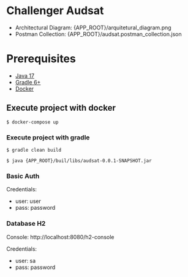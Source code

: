 # Challenger Audsat

* Architectural Diagram: {APP_ROOT}/arquitetural_diagram.png
* Postman Collection: {APP_ROOT}/audsat.postman_collection.json

# Prerequisites
* [Java 17](https://www.oracle.com/java/technologies/javase/jdk17-archive-downloads.html) 
* [Gradle 6+](https://gradle.org/whats-new/gradle-6/) 
* [Docker](https://www.docker.com/) 

## Execute project with docker

```
$ docker-compose up
```

### Execute project with gradle
```
$ gradle clean build

$ java {APP_ROOT}/buil/libs/audsat-0.0.1-SNAPSHOT.jar
```

### Basic Auth
Credentials:
* user: user
* pass: password

### Database H2
Console: http://localhost:8080/h2-console

Credentials:
* user: sa
* pass: password
